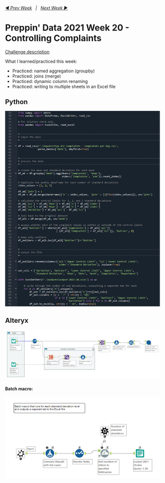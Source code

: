 <h6><a href="..\preppin-data-2021-19\README.md">◀  Prev Week</a>&nbsp;&nbsp;&nbsp;|&nbsp;&nbsp;&nbsp;<a href="..\preppin-data-2021-21\README.md">Next Week  ▶</a></h6>

# Preppin' Data 2021 Week 20 - Controlling Complaints

[Challenge description](https://preppindata.blogspot.com/2021/05/2021-week-20-controlling-complaints.html)

What I learned/practiced this week:
* Practiced: named aggregation (groupby)
* Practiced: joins (merge)
* Practiced: dynamic column renaming
* Practiced: writing to multiple sheets in an Excel file

## Python
<a href="preppin-data-2021-20.py">
<img src="img-python-code-2021-20.png?raw=true" alt="Python code">
</a>

## Alteryx
<a href="preppin-data-2021-20.yxzp">
<img src="img-alteryx-2021-20.png?raw=true" alt="Alteryx workflow">
</a>

#### Batch macro:
<img src="img-alteryx-2021-20 - batch macro.png?raw=true" alt="Alteryx workflow">
</a>
